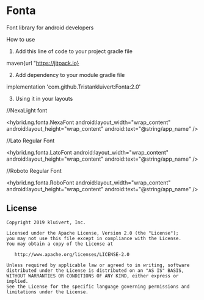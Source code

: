 # Fonta
Font library for android developers

How to use

1. Add this line of code to your project gradle file

maven{url "https://jitpack.io}

2. Add dependency to your module gradle file

 implementation 'com.github.Tristankluivert:Fonta:2.0'

3. Using it in your layouts

//NexaLight font

<hybrid.ng.fonta.NexaFont 
        android:layout_width="wrap_content"
        android:layout_height="wrap_content"
        android:text="@string/app_name"
/>

//Lato Regular Font

<hybrid.ng.fonta.LatoFont
        android:layout_width="wrap_content"
        android:layout_height="wrap_content"
        android:text="@string/app_name"
/>

//Roboto Regular Font

<hybrid.ng.fonta.RoboFont
        android:layout_width="wrap_content"
        android:layout_height="wrap_content"
        android:text="@string/app_name"
/>

License
--------

    Copyright 2019 kluivert, Inc.

    Licensed under the Apache License, Version 2.0 (the "License");
    you may not use this file except in compliance with the License.
    You may obtain a copy of the License at

       http://www.apache.org/licenses/LICENSE-2.0

    Unless required by applicable law or agreed to in writing, software
    distributed under the License is distributed on an "AS IS" BASIS,
    WITHOUT WARRANTIES OR CONDITIONS OF ANY KIND, either express or implied.
    See the License for the specific language governing permissions and
    limitations under the License.
